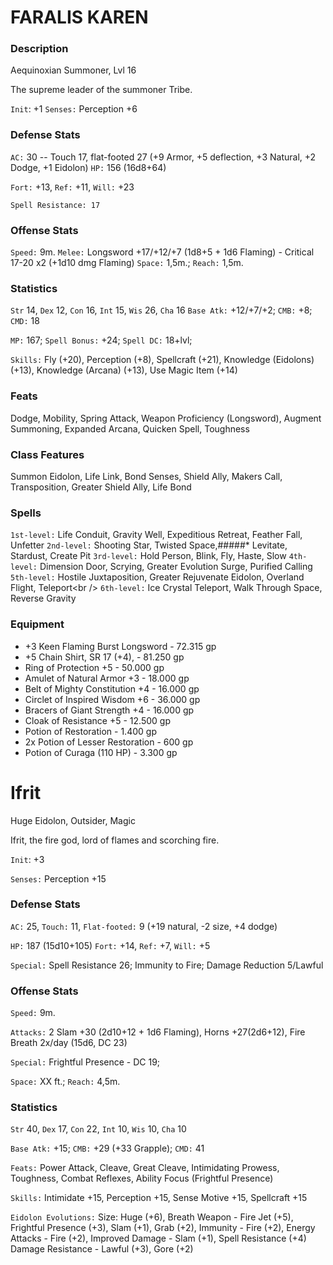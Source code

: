 # FARALIS KAREN 

### Description

Aequinoxian Summoner, Lvl 16

The supreme leader of the summoner Tribe.

`Init`: +1
`Senses:` Perception +6

### Defense Stats

`AC:` 30 -- Touch 17, flat-footed 27 (+9 Armor, +5 deflection, +3
Natural, +2 Dodge, +1 Eidolon)
`HP:` 156 (16d8+64)

`Fort:` +13, `Ref:` +11, `Will:` +23

`Spell Resistance: 17`

### Offense Stats

`Speed:` 9m.
`Melee:` Longsword +17/+12/+7 (1d8+5 + 1d6
Flaming) - Critical 17-20 x2 (+1d10 dmg Flaming)
`Space:`
1,5m.; `Reach:` 1,5m.


### Statistics

`Str` 14, `Dex` 12, `Con` 16, `Int` 15, `Wis` 26, `Cha` 16
`Base Atk:` +12/+7/+2; `CMB:` +8; `CMD:` 18

`MP:` 167; `Spell Bonus:` +24; `Spell DC:` 18+lvl;

`Skills:` Fly (+20), Perception (+8), Spellcraft (+21), Knowledge
(Eidolons) (+13), Knowledge (Arcana) (+13), Use Magic Item (+14)


### Feats

Dodge, Mobility, Spring Attack, Weapon Proficiency (Longsword), Augment
Summoning, Expanded Arcana, Quicken Spell, Toughness

### Class Features

Summon Eidolon, Life Link, Bond Senses, Shield Ally, Makers Call,
Transposition, Greater Shield Ally, Life Bond

### Spells

`1st-level:` Life Conduit, Gravity Well, Expeditious Retreat, Feather
Fall, Unfetter
`2nd-level:` Shooting Star, Twisted Space,#####*
Levitate, Stardust, Create Pit
`3rd-level:` Hold Person, Blink,
Fly, Haste, Slow
`4th-level:` Dimension Door, Scrying, Greater
Evolution Surge, Purified Calling
`5th-level:` Hostile
Juxtaposition, Greater Rejuvenate Eidolon, Overland Flight, Teleport\<br
/> `6th-level:` Ice Crystal Teleport, Walk Through Space, Reverse
Gravity

### Equipment

* +3 Keen Flaming Burst Longsword - 72.315 gp 
* +5 Chain Shirt, SR 17 (+4), - 81.250 gp 
* Ring of Protection +5 - 50.000 gp 
* Amulet of Natural Armor +3 - 18.000 gp 
* Belt of Mighty Constitution +4 - 16.000 gp 
* Circlet of Inspired Wisdom +6 - 36.000 gp 
* Bracers of Giant Strength +4 - 16.000 gp 
* Cloak of Resistance +5 - 12.500 gp
* Potion of Restoration - 1.400 gp 
* 2x Potion of Lesser Restoration - 600 gp 
* Potion of Curaga (110 HP) - 3.300 gp

# Ifrit 

Huge Eidolon, Outsider, Magic

Ifrit, the fire god, lord of flames and scorching fire.

`Init`: +3

`Senses:` Perception +15

### Defense Stats

`AC:` 25, `Touch:` 11, `Flat-footed:` 9 (+19 natural, -2 size, +4
dodge)

`HP:` 187 (15d10+105)
`Fort:` +14, `Ref:` +7,
`Will:` +5

`Special:` Spell Resistance 26; Immunity to Fire;
Damage Reduction 5/Lawful

### Offense Stats

`Speed:` 9m.

`Attacks:` 2 Slam +30 (2d10+12 + 1d6 Flaming),
Horns +27(2d6+12), Fire Breath 2x/day (15d6, DC 23)

`Special:`
Frightful Presence - DC 19;

`Space:` XX ft.; `Reach:`
4,5m.

### Statistics

`Str` 40, `Dex` 17, `Con` 22, `Int` 10, `Wis` 10, `Cha`
10

`Base Atk:` +15; `CMB:` +29 (+33 Grapple); `CMD:` 41

`Feats:` Power Attack, Cleave, Great Cleave, Intimidating Prowess,
Toughness, Combat Reflexes, Ability Focus (Frightful Presence)

`Skills:` Intimidate +15, Perception +15, Sense Motive +15, Spellcraft
+15

`Eidolon Evolutions:` Size: Huge (+6), Breath Weapon - Fire
Jet (+5), Frightful Presence (+3), Slam (+1), Grab (+2), Immunity - Fire
(+2), Energy Attacks - Fire (+2), Improved Damage - Slam (+1), Spell
Resistance (+4) Damage Resistance - Lawful (+3), Gore (+2)
